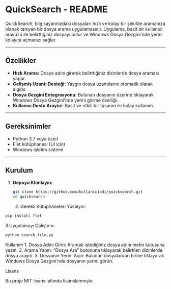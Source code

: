 # QuickSearch - README

QuickSearch, bilgisayarınızdaki dosyaları hızlı ve kolay bir şekilde aramanıza olanak tanıyan bir dosya arama uygulamasıdır. 
Uygulama, basit bir kullanıcı arayüzü ile belirttiğiniz dosyayı bulur ve Windows Dosya Gezgini'nde yerini kolayca açmanızı sağlar.

---

## Özellikler

- **Hızlı Arama:** Dosya adını girerek belirttiğiniz dizinlerde dosya araması yapar.
- **Gelişmiş Uzantı Desteği:** Yaygın dosya uzantılarını otomatik olarak algılar.
- **Dosya Gezgini Entegrasyonu:** Bulunan dosyanın üzerine tıklayarak Windows Dosya Gezgini'nde yerini görme özelliği.
- **Kullanıcı Dostu Arayüz:** Basit ve etkili bir tasarım ile kolay kullanım.

---

## Gereksinimler

- Python 3.7 veya üzeri
- Flet kütüphanesi (UI için)
- Windows işletim sistemi

---

## Kurulum

1. **Depoyu Klonlayın:**
   ```bash
   git clone https://github.com/kullaniciadi/quicksearch.git
   cd quicksearch
   ```

	2.	Gerekli Kütüphaneleri Yükleyin:

```bash
pip install flet
```

3.Uygulamayı Çalıştırın:

```bash
python search_file.py
```

Kullanım
	1.	Dosya Adını Girin:
Aramak istediğiniz dosya adını metin kutusuna yazın.
	2.	Arama Yapın:
“Dosya Ara” butonuna tıklayarak belirtilen dizinlerde dosya arayın.
	3.	Dosyanın Yerini Açın:
Bulunan dosyalardan birine tıklayarak Windows Dosya Gezgini’nde dosyanın yerini görün.

Lisans

Bu proje MIT lisansı altında lisanslanmıştır.
